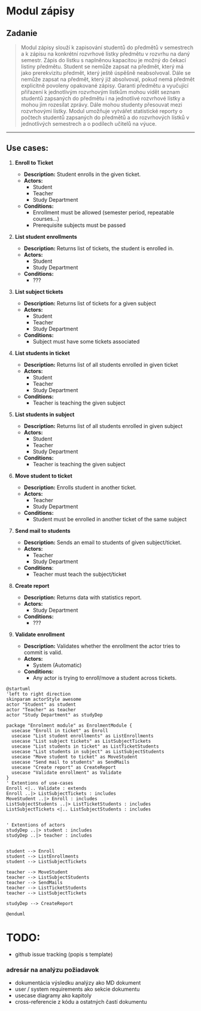 # Modul zápisy

## Zadanie


> Modul zápisy slouží k zapisování studentů do předmětů v semestrech a k zápisu na konkrétní rozvrhové lístky předmětu v rozvrhu na daný semestr. Zápis do lístku s naplněnou kapacitou je možný do čekací listiny předmětu. Student se nemůže zapsat na předmět, který má jako prerekvizitu předmět, který ještě úspěšně neabsolvoval. Dále se nemůže zapsat na předmět, který již absolvoval, pokud nemá předmět explicitně povoleny opakované zápisy. Garanti předmětu a vyučující přiřazení k jednotlivým rozvrhovým lístkům mohou vidět seznam studentů zapsaných do předmětu i na jednotlivé rozvrhové lístky a mohou jim rozesílat zprávy. Dále mohou studenty přesouvat mezi rozvrhovými lístky. Modul umožňuje vytvářet statistické reporty o počtech studentů zapsaných do předmětů a do rozvrhových lístků v jednotlivých semestrech a o podílech učitelů na výuce.

---

## Use cases:

1. __Enroll to Ticket__
   - __Description:__ Student enrolls in the given ticket.
   - __Actors:__
     - Student
     - Teacher
     - Study Department
   - __Conditions:__
     - Enrollment must be allowed (semester period, repeatable courses...)
     - Prerequisite subjects must be passed

2. __List student enrollments__
   - __Description:__ Returns list of tickets, the student is enrolled in.
   - __Actors:__ 
     - Student
     - Study Department
   - __Conditions:__
     - ???

3. __List subject tickets__
    - __Description:__ Returns list of tickets for a given subject
    - __Actors:__
      - Student
      - Teacher
      - Study Department
    - __Conditions:__
        - Subject must have some tickets associated

4. __List students in ticket__
    - __Description:__ Returns list of all students enrolled in given ticket
    - __Actors:__
      - Student
      - Teacher
      - Study Department
    - __Conditions:__
        - Teacher is teaching the given subject

4. __List students in subject__
    - __Description:__ Returns list of all students enrolled in given subject
    - __Actors:__
      - Student
      - Teacher
      - Study Department
    - __Conditions:__
        - Teacher is teaching the given subject

5. __Move student to ticket__
    - __Description:__ Enrolls student in another ticket.
    - __Actors:__
      - Teacher
      - Study Department
    - __Conditions:__
        - Student must be enrolled in another ticket of the same subject

6. __Send mail to students__
    - __Description:__ Sends an email to students of given subject/ticket.
    - __Actors:__
      - Teacher
      - Study Department
    - __Conditions__:
        - Teacher must teach the subject/ticket


7. __Create report__
    - __Description:__ Returns data with statistics report.
    - __Actors:__
      - Study Department
    - __Conditions:__
      - ???
  
8. __Validate enrollment__
   - __Description:__ Validates whether the enrollment the actor tries to commit is valid.
   - __Actors:__
     - System (Automatic)
   - __Conditions:__
     - Any actor is trying to enroll/move a student across tickets.

```plantuml
@startuml
'left to right direction
skinparam actorStyle awesome
actor "Student" as student
actor "Teacher" as teacher
actor "Study Department" as studyDep

package "Enrolment module" as EnrolmentModule {
  usecase "Enroll in ticket" as Enroll
  usecase "List student enrollments" as ListEnrollments
  usecase "List subject tickets" as ListSubjectTickets
  usecase "List students in ticket" as ListTicketStudents
  usecase "List students in subject" as ListSubjectStudents
  usecase "Move student to ticket" as MoveStudent
  usecase "Send mail to students" as SendMails
  usecase "Create report" as CreateReport
  usecase "Validate enrollment" as Validate
}
' Extentions of use-cases
Enroll <|.. Validate : extends
Enroll ..|> ListSubjectTickets : includes
MoveStudent ..|> Enroll : includes
ListSubjectStudents ..|> ListTicketStudents : includes
ListSubjectTickets <|.. ListSubjectStudents : includes


' Extentions of actors
studyDep ..|> student : includes
studyDep ..|> teacher : includes


student --> Enroll
student --> ListEnrollments
student --> ListSubjectTickets

teacher --> MoveStudent
teacher --> ListSubjectStudents
teacher --> SendMails
teacher --> ListTicketStudents
teacher --> ListSubjectTickets

studyDep --> CreateReport

@enduml
```


# TODO:
- github issue tracking (popis s template)

### adresár na analýzu požiadavok
- dokumentácia výsledku analýzy ako MD dokument
- user / system requirements ako sekcie dokumentu
- usecase diagramy ako kapitoly
- cross-referencie z kódu a ostatných častí dokumentu